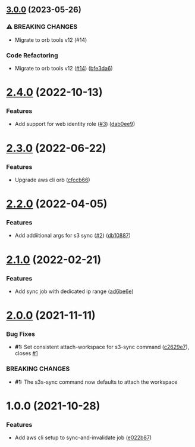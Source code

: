 ## [3.0.0](https://github.com/trustedshops-public/circleci-orb-cloudfront-s3-deploy/compare/2.4.0...3.0.0) (2023-05-26)


### ⚠ BREAKING CHANGES

* Migrate to orb tools v12 (#14)

### Code Refactoring

* Migrate to orb tools v12 ([#14](https://github.com/trustedshops-public/circleci-orb-cloudfront-s3-deploy/issues/14)) ([bfe3da6](https://github.com/trustedshops-public/circleci-orb-cloudfront-s3-deploy/commit/bfe3da61e48b851ab02bacd303a7eb8dec795b47))

# [2.4.0](https://github.com/trustedshops-public/circleci-orb-cloudfront-s3-deploy/compare/2.3.0...2.4.0) (2022-10-13)


### Features

* Add support for web identity role ([#3](https://github.com/trustedshops-public/circleci-orb-cloudfront-s3-deploy/issues/3)) ([dab0ee9](https://github.com/trustedshops-public/circleci-orb-cloudfront-s3-deploy/commit/dab0ee91e0076ac3cabc24ea53dbc60bda3a7be8))

# [2.3.0](https://github.com/trustedshops-public/circleci-orb-cloudfront-s3-deploy/compare/2.2.0...2.3.0) (2022-06-22)


### Features

* Upgrade aws cli orb ([cfccb66](https://github.com/trustedshops-public/circleci-orb-cloudfront-s3-deploy/commit/cfccb663b73acb87e21438aea25559fd27e63d7f))

# [2.2.0](https://github.com/trustedshops-public/circleci-orb-cloudfront-s3-deploy/compare/2.1.0...2.2.0) (2022-04-05)


### Features

* Add addiitional args for s3 sync ([#2](https://github.com/trustedshops-public/circleci-orb-cloudfront-s3-deploy/issues/2)) ([db10887](https://github.com/trustedshops-public/circleci-orb-cloudfront-s3-deploy/commit/db10887778c8654b8ecf8cd2e84963752c472e78))

# [2.1.0](https://github.com/trustedshops-public/circleci-orb-cloudfront-s3-deploy/compare/2.0.0...2.1.0) (2022-02-21)


### Features

* Add sync job with dedicated ip range ([ad6be6e](https://github.com/trustedshops-public/circleci-orb-cloudfront-s3-deploy/commit/ad6be6ef88cf7d539cebe992fc76a2eae13580c6))

# [2.0.0](https://github.com/trustedshops-public/circleci-orb-cloudfront-s3-deploy/compare/1.0.0...2.0.0) (2021-11-11)


### Bug Fixes

* **#1:** Set consistent attach-workspace for s3-sync command ([c2629e7](https://github.com/trustedshops-public/circleci-orb-cloudfront-s3-deploy/commit/c2629e77567f293b4843d3bf4565aec7550788dc)), closes [#1](https://github.com/trustedshops-public/circleci-orb-cloudfront-s3-deploy/issues/1)


### BREAKING CHANGES

* **#1:** The s3s-sync command now defaults to attach the workspace

# 1.0.0 (2021-10-28)


### Features

* Add aws cli setup to sync-and-invalidate job ([e022b87](https://github.com/trustedshops-public/circleci-orb-cloudfront-s3-deploy/commit/e022b87dca769d2abb1d2158e81384c5c52a6830))
